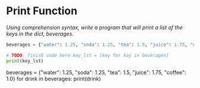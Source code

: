 # Print Function
_Using comprehension syntax, write a program that will print a list of the keys in the dict, beverages._

```python
beverages = {"water": 1.25, "soda": 1.25, "tea": 1.5, "juice": 1.75, "coffee": 1.0}

# TODO: finish code here key_lst = [key for key in beverages]
print(key_lst)
```
beverages = {"water": 1.25, "soda": 1.25, "tea": 1.5, "juice": 1.75, "coffee": 1.0}
for drink in beverages:
    print(drink)
